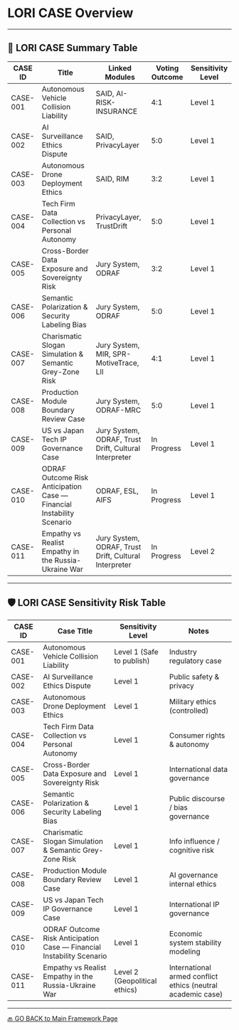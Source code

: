 # LORI CASE Overview

---

## 📂 LORI CASE Summary Table

 CASE ID | Title | Linked Modules | Voting Outcome | Sensitivity Level |
|-----------|------------------------------------------------------------|----------------------------------------------------|----------------|-------------------|
| CASE-001 | Autonomous Vehicle Collision Liability | SAID, AI-RISK-INSURANCE | 4:1 | Level 1 |
| CASE-002 | AI Surveillance Ethics Dispute | SAID, PrivacyLayer | 5:0 | Level 1 |
| CASE-003 | Autonomous Drone Deployment Ethics | SAID, RIM | 3:2 | Level 1 |
| CASE-004 | Tech Firm Data Collection vs Personal Autonomy | PrivacyLayer, TrustDrift | 5:0 | Level 1 |
| CASE-005 | Cross-Border Data Exposure and Sovereignty Risk | Jury System, ODRAF | 3:2 | Level 1 |
| CASE-006 | Semantic Polarization & Security Labeling Bias | Jury System, ODRAF | 5:0 | Level 1 |
| CASE-007 | Charismatic Slogan Simulation & Semantic Grey-Zone Risk | Jury System, MIR, SPR-MotiveTrace, LII | 4:1 | Level 1 |
| CASE-008 | Production Module Boundary Review Case | Jury System, ODRAF-MRC | 5:0 | Level 1 |
| CASE-009 | US vs Japan Tech IP Governance Case | Jury System, ODRAF, Trust Drift, Cultural Interpreter | In Progress | Level 1 |
| CASE-010 | ODRAF Outcome Risk Anticipation Case — Financial Instability Scenario | ODRAF, ESL, AIFS | In Progress | Level 1 |
| CASE-011 | Empathy vs Realist Empathy in the Russia-Ukraine War | Jury System, ODRAF, Trust Drift, Cultural Interpreter | In Progress | Level 2 |

---

## 🛡️ LORI CASE Sensitivity Risk Table

| CASE ID | Case Title | Sensitivity Level | Notes |
|-----------|------------------------------------------------------------|------------------------------------|------------------------------------------|
| CASE-001 | Autonomous Vehicle Collision Liability | Level 1 (Safe to publish) | Industry regulatory case |
| CASE-002 | AI Surveillance Ethics Dispute | Level 1 | Public safety & privacy |
| CASE-003 | Autonomous Drone Deployment Ethics | Level 1 | Military ethics (controlled) |
| CASE-004 | Tech Firm Data Collection vs Personal Autonomy | Level 1 | Consumer rights & autonomy |
| CASE-005 | Cross-Border Data Exposure and Sovereignty Risk | Level 1 | International data governance |
| CASE-006 | Semantic Polarization & Security Labeling Bias | Level 1 | Public discourse / bias governance |
| CASE-007 | Charismatic Slogan Simulation & Semantic Grey-Zone Risk | Level 1 | Info influence / cognitive risk |
| CASE-008 | Production Module Boundary Review Case | Level 1 | AI governance internal ethics |
| CASE-009 | US vs Japan Tech IP Governance Case | Level 1 | International IP governance |
| CASE-010 | ODRAF Outcome Risk Anticipation Case — Financial Instability Scenario | Level 1 | Economic system stability modeling |
| CASE-011 | Empathy vs Realist Empathy in the Russia-Ukraine War | Level 2 (Geopolitical ethics) | International armed conflict ethics (neutral academic case) |

---

[🔙 GO BACK to Main Framework Page](https://frameworklori.github.io/lori-framework-site)

